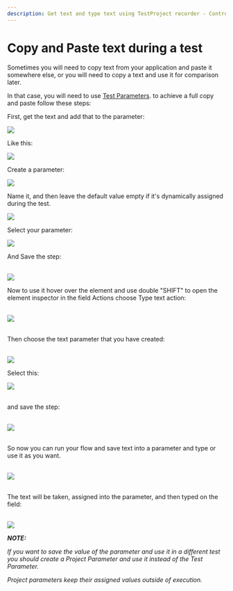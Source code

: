 ```yaml
---
description: Get text and type text using TestProject recorder - Control C / Control V
---
```


# Copy and Paste text during a test

Sometimes you will need to copy text from your application and paste it somewhere else, or you will need to copy a text and use it for comparison later.

In that case, you will need to use [Test Parameters](https://docs.testproject.io/getting-started/create-a-test-step/using-parameters-in-test-steps). to achieve a full copy and paste follow these steps:

First, get the text and add that to the parameter:﻿

![](../../.gitbook/assets/b1100e38b00520a5c63abdcd13fc7083e2aa2e11\_2\_690x324.png)

Like this:

![](../../.gitbook/assets/4b55418900bdcc18bfc20b5554773415a32d0372\_2\_284x500.png)

Create a parameter:

![](<../../.gitbook/assets/f2309fb58653ba0c7e5f691da267974f7540bdda (1).png>)

Name it, and then leave the default value empty if it's dynamically assigned during the test.

![](<../../.gitbook/assets/image (461) (1) (1).png>)

Select your parameter:

![](<../../.gitbook/assets/image (463) (2).png>)

And Save the step:\
﻿

![](<../../.gitbook/assets/image (472) (2).png>)

Now to use it hover over the element and use double "SHIFT" to open the element inspector in the field Actions choose Type text action:\
﻿

![](<../../.gitbook/assets/image (469) (1) (1).png>)

\
﻿Then choose the text parameter that you have created:\
﻿

![](<../../.gitbook/assets/image (455) (1) (1).png>)

Select this:

![](<../../.gitbook/assets/image (473) (2).png>)

\
﻿and save the step:\
﻿

![](<../../.gitbook/assets/image (475) (2).png>)

\
﻿So now you can run your flow and save text into a parameter and type or use it as you want.\
﻿

![](<../../.gitbook/assets/image (476) (1) (1).png>)

\
﻿The text will be taken, assigned into the parameter, and then typed on the field:\
﻿

![](<../../.gitbook/assets/image (474) (1) (1).png>)

_**NOTE:**_

_If you want to save the value of the parameter and use it in a different test you should create a Project Parameter and use it instead of the Test Parameter._

_Project parameters keep their assigned values outside of execution._
